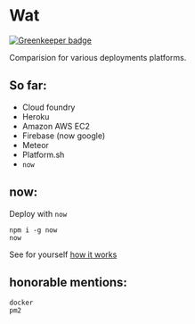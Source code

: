 # Wat

[![Greenkeeper badge](https://badges.greenkeeper.io/syzer/deployments.svg)](https://greenkeeper.io/)

Comparision for various deployments platforms.


## So far:

 - Cloud foundry
 - Heroku
 - Amazon AWS EC2
 - Firebase (now google)
 - Meteor
 - Platform.sh
 - `now`


## now:

Deploy with `now`

```
npm i -g now
now
```
See for yourself [how it works](https://deploy-now-qbmqvylbgd.now.sh)

## honorable mentions:

```
docker
pm2
```